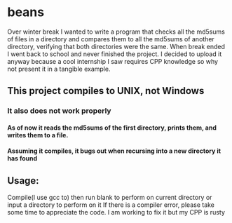 # beans
Over winter break I wanted to write a program that checks all the md5sums of files in a directory and compares them to all the md5sums of another directory, verifying that both directories were the same. When break ended I went back to school and never finished the project. I decided to upload it anyway because a cool internship I saw requires CPP knowledge so why not present it in a tangible example.

## This project compiles to UNIX, not Windows
### It also does not work properly
#### As of now it reads the md5sums of the first directory, prints them, and writes them to a file. 
#### Assuming it compiles, it bugs out when recursing into a new directory it has found

## Usage: 
Compile(I use gcc to) then run blank to perform on current directory or input a directory to perform on it
If there is a compiler error, please take some time to appreciate the code. I am working to fix it but my CPP is rusty

